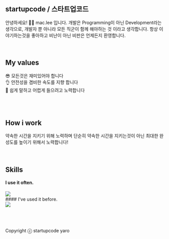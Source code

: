## startupcode / 스타트업코드
안녕하세요! 🙋‍♂️ mac.lee 입니다. 개발은 Programming이 아닌 Development라는 생각으로, 개발자 뿐 아니라 모든 직군이 함께 해야하는 것 이라고 생각합니다.
항상 이야기하는것을 좋아하고 비난이 아닌 비판은 언제든지 환영합니다.
<br />
<br />
<br />
## My values
😎 모든것은 재미있어야 합니다<br />
👌 안전성을 겸비한 속도를 지향 합니다<br />
🦻 쉽게 말하고 어렵게 들으려고 노력합니다<br />
<br />
<br />
<br />
## How i work
약속한 시간을 지키기 위해 노력하며 단순히 약속한 시간을 지키는것이 아닌 최대한 완성도를 높이기 위해서 노력합니다!
<br />
<br />
<br />
## Skills
#### I use it often.
<div style="display:flex;gap:30px;flex-wrap:wrap;">
  <img src="https://img.shields.io/badge/MySQL-4479A1?style=for-the-badge&logo=mysql&logoColor=white">
</div>
#### I've used it before.
<div style="display:flex;gap:30px;flex-wrap:wrap;">
  <img src="https://img.shields.io/badge/Java-007396?style=for-the-badge&logo=Java&logoColor=white">
 
</div>
<br />
<br />
<br />

Copyright ⓒ startupcode yaro
